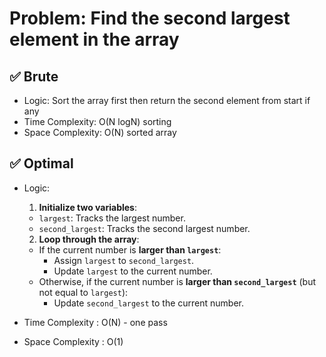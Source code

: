 # Problem: Find the second largest element in the array

## ✅ Brute
- Logic: Sort the array first then return the second element from start if any
- Time Complexity: O(N logN) sorting
- Space Complexity: O(N) sorted array

## ✅ Optimal
- Logic:
  1. **Initialize two variables**:
    - `largest`: Tracks the largest number.
    - `second_largest`: Tracks the second largest number.

  2. **Loop through the array**:
    - If the current number is **larger than `largest`**:
      - Assign `largest` to `second_largest`.
      - Update `largest` to the current number.
    - Otherwise, if the current number is **larger than `second_largest`** (but not equal to `largest`):
      - Update `second_largest` to the current number.

- Time Complexity : O(N) - one pass
- Space Complexity : O(1) 